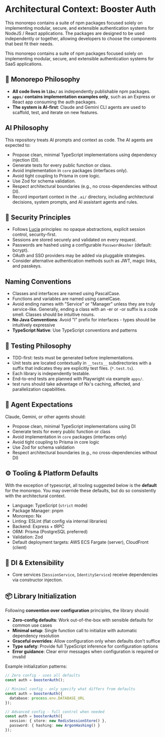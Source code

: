 # Architectural Context: Booster Auth

This monorepo contains a suite of npm packages focused solely on implementing modular, secure, and extensible authentication systems for NodeJS / React applications. The packages are designed to be used independently or together, allowing developers to choose the components that best fit their needs.

This monorepo contains a suite of npm packages focused solely on implementing modular, secure, and extensible authentication systems for SaaS applications.

## 🧱 Monorepo Philosophy

- **All code lives in `libs/`** as independently publishable npm packages.
- **`apps/` contains implementation examples only**, such as an Express or React app consuming the auth packages.
- **The system is AI-first**: Claude and Gemini CLI agents are used to scaffold, test, and iterate on new features.

## AI Philosophy

This repository treats AI prompts and context as code. The AI agents are expected to:

- Propose clean, minimal TypeScript implementations using dependency injection (DI).
- Generate tests for every public function or class.
- Avoid implementation in `core` packages (interfaces only).
- Avoid tight coupling to Prisma in core logic.
- Use Zod for schema validation.
- Respect architectural boundaries (e.g., no cross-dependencies without DI).
- Record important context in the `.ai/` directory, including architectural decisions, system prompts, and AI assistant agents and rules.

## 🔐 Security Principles

- Follows [Lucia](https://lucia-auth.com/) principles: no opaque abstractions, explicit session control, security-first.
- Sessions are stored securely and validated on every request.
- Passwords are hashed using a configurable `PasswordHasher` (default: bcrypt).
- OAuth and SSO providers may be added via pluggable strategies.
- Consider alternative authentication methods such as JWT, magic links, and passkeys.

## Naming Conventions

- Classes and interfaces are named using PascalCase.
- Functions and variables are named using camelCase.
- Avoid ending names with "Service" or "Manager" unless they are truly service-like. Generally, ending a class with an -er or -or suffix is a code smell. Classes should be intuitive nouns.
- **No Java Conventions**: Avoid "I" prefix for interfaces - types should be intuitively expressive
- **TypeScript Native**: Use TypeScript conventions and patterns

## 🧪 Testing Philosophy

- TDD-first: tests must be generated before implementations.
- Unit tests are located contextually in `__tests__` subdirectories with a suffix that indicates they are explicitly test files. (`*.test.ts`).
- Each library is independently testable.
- End-to-end tests are planned with Playwright via example `apps/`.
- test runs should take advantage of Nx's caching, affected, and parallelization capabilities.

## 🧠 Agent Expectations

Claude, Gemini, or other agents should:

- Propose clean, minimal TypeScript implementations using DI
- Generate tests for every public function or class
- Avoid implementation in `core` packages (interfaces only)
- Avoid tight coupling to Prisma in core logic
- Use Zod for schema validation
- Respect architectural boundaries (e.g., no cross-dependencies without DI)

## ⚙️ Tooling & Platform Defaults

With the exception of typescript, all tooling suggested below is the **default** for the monorepo. You may override these defaults, but do so consistently with the architectural context.

- Language: TypeScript (`strict` mode)
- Package Manager: pnpm
- Monorepo: Nx
- Linting: ESLint (flat config via internal libraries)
- Backend: Express + tRPC
- ORM: Prisma (PostgreSQL preferred)
- Validation: Zod
- Default deployment targets: AWS ECS Fargate (server), CloudFront (client)

## 🔌 DI & Extensibility

- Core services (`SessionService`, `IdentityService`) receive dependencies via constructor injection.

## 📦 Library Initialization

Following **convention over configuration** principles, the library should:

- **Zero-config defaults**: Work out-of-the-box with sensible defaults for common use cases
- **Minimal setup**: Single function call to initialize with automatic dependency resolution
- **Graceful overrides**: Allow configuration only when defaults don't suffice
- **Type safety**: Provide full TypeScript inference for configuration options
- **Error guidance**: Clear error messages when configuration is required or invalid

Example initialization patterns:

```typescript
// Zero config - uses all defaults
const auth = boosterAuth();

// Minimal config - only specify what differs from defaults
const auth = boosterAuth({
  database: process.env.DATABASE_URL
});

// Advanced config - full control when needed
const auth = boosterAuth({
  session: { store: new RedisSessionStore() },
  password: { hashing: new ArgonHashing() }
});
```

